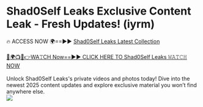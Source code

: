 # Shad0Self Leaks Exclusive Content Leak - Fresh Updates! (iyrm)

🔥 ACCESS NOW 🌍==►► <a href="https://tinyurl.com/kvy9nzfs" rel="nofollow">Shad0Self Leaks Latest Collection</a>
<br><br>
[🔴🌍📺📱👉WA𝚃CH Now==►► CLICK HERE TO Shad0Self Leaks 𝚆𝙰𝚃𝙲𝙷 NOW](https://tinyurl.com/kvy9nzfs)
<br><br>
Unlock Shad0Self Leaks's private videos and photos today! Dive into the newest 2025 content updates and explore exclusive material you won’t find anywhere else.
<br>
<a href="https://tinyurl.com/kvy9nzfs" rel="nofollow" data-target="animated-image.originalLink"><img src="https://camo.githubusercontent.com/8a4f000d20f83aca3bf7ec5f350d767afa0574a8a352519fd8cfa583a6f93a33/68747470733a2f2f692e696d6775722e636f6d2f644a486b345a712e676966" data-canonical-src="https://i.imgur.com/dJHk4Zq.gif" style="max-width: 100%; display: inline-block;" data-target="animated-image.originalImage"></a>
<br>
